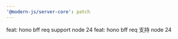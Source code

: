 ```yaml
---
'@modern-js/server-core': patch
---
```


feat: hono bff req support node 24
feat: hono bff req 支持 node 24
